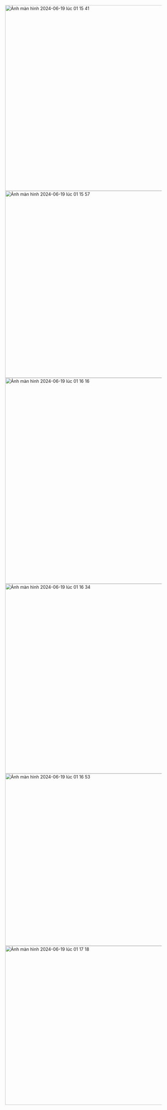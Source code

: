 <img width="597" alt="Ảnh màn hình 2024-06-19 lúc 01 15 41" src="https://github.com/Lethu12345678/u1114171013/assets/165747945/4ff0f1f9-00f7-4e26-b607-f08166db0080">
<img width="601" alt="Ảnh màn hình 2024-06-19 lúc 01 15 57" src="https://github.com/Lethu12345678/u1114171013/assets/165747945/ed005f1c-b2dc-4a7d-b7cf-89eb260835b4">
<img width="662" alt="Ảnh màn hình 2024-06-19 lúc 01 16 16" src="https://github.com/Lethu12345678/u1114171013/assets/165747945/0f25d804-4d0b-4c02-886b-491f11d2047e">
<img width="610" alt="Ảnh màn hình 2024-06-19 lúc 01 16 34" src="https://github.com/Lethu12345678/u1114171013/assets/165747945/c67bf111-2f5a-4404-a81f-198a9b76eff0">
<img width="554" alt="Ảnh màn hình 2024-06-19 lúc 01 16 53" src="https://github.com/Lethu12345678/u1114171013/assets/165747945/efc41d9b-f73b-4b09-9d16-508efdd0d5c9">
<img width="511" alt="Ảnh màn hình 2024-06-19 lúc 01 17 18" src="https://github.com/Lethu12345678/u1114171013/assets/165747945/1687a4df-f1ce-4930-b72e-236e3b87868e">
